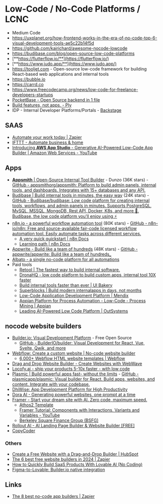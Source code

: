 # Low-Code / No-Code Platforms / LCNC

- Medium Code
- https://uxplanet.org/how-frontend-works-in-the-era-of-no-code-top-6-visual-development-tools-ae5c22b14f5d
- https://github.com/kairichard/awesome-nocode-lowcode
- https://budibase.com/blog/open-source-low-code-platforms
- [**https://flutterflow.io/**](https://flutterflow.io/)
- [**https://www.judo.app/**](https://www.judo.app/)
- https://tooljet.com - Open-source low-code framework for building React-based web applications and internal tools
- https://bubble.io
- https://carrd.co
- https://www.freecodecamp.org/news/low-code-for-freelance-developers-startups
- [PocketBase - Open Source backend in 1 file](https://pocketbase.io/)
- [Build features, not apps. - Ply](https://ply.io/)
- IDP - Internal Developer Platforms/Portals - [Backstage](devops/others/backstage.md)

## SAAS

- [Automate your work today | Zapier](https://zapier.com/)
- [IFTTT - Automate business & home](https://ifttt.com/)
- [Introducing **AWS App Studio** - Generative AI-Powered Low-Code App Builder | Amazon Web Services - YouTube](https://www.youtube.com/watch?v=tCT5hnxehuA)

## Apps

- [**Appsmith** | Open-Source Internal Tool Builder](https://www.appsmith.com/) - Dunzo (36K stars) - [GitHub - appsmithorg/appsmith: Platform to build admin panels, internal tools, and dashboards. Integrates with 15+ databases and any API.](https://github.com/appsmithorg/appsmith)
- [Budibase | Build internal tools in minutes, the easy way](https://budibase.com/) (24K stars) - [GitHub - Budibase/budibase: Low code platform for creating internal tools, workflows, and admin panels in minutes. Supports PostgreSQL, MySQL, MSSQL, MongoDB, Rest API, Docker, K8s, and more 🚀. Budibase, the low code platform you'll enjoy using ⚡](https://github.com/Budibase/budibase)
- [n8n.io - a powerful workflow automation tool](https://n8n.io/) (80K stars) - [GitHub - n8n-io/n8n: Free and source-available fair-code licensed workflow automation tool. Easily automate tasks across different services.](https://github.com/n8n-io/n8n)
	- [A very quick quickstart \| n8n Docs](https://docs.n8n.io/try-it-out/quickstart/)
	- [Learning path \| n8n Docs](https://docs.n8n.io/learning-path/)
- [Appwrite - Build like a team of hundreds](https://appwrite.io/) (48K stars) - [GitHub - appwrite/appwrite: Build like a team of hundreds\_](https://github.com/appwrite/appwrite)
- [Albato - a single no-code platform for all automations](https://albato.com/)
- Paid tools
    - [Retool | The fastest way to build internal software.](https://retool.com)
    - [DronaHQ - low code platform to build custom apps, internal tool 10X faster](https://www.dronahq.com/)
    - [Build internal tools faster than ever | UI Bakery](https://uibakery.io/)
    - [Superblocks | Build modern internalapps in days, not months](https://www.superblocks.com/)
    - [Low-Code Application Development Platform | Mendix](https://www.mendix.com/)
    - [Appian Platform for Process Automation - Low-Code - Process Mining | Appian](https://appian.com/)
    - [Leading AI-Powered Low Code Platform | OutSystems](https://www.outsystems.com/)

## nocode website builders

- [Builder.io: Visual Development Platform](https://www.builder.io/) - Free Open Source
	- [GitHub - BuilderIO/builder: Visual Development for React, Vue, Svelte, Qwik, and more](https://github.com/builderio/builder)
- [Webflow: Create a custom website | No-code website builder](https://webflow.com/)
	- [6,000+ Webflow HTML website templates | Webflow](https://webflow.com/templates)
- [Drag and Drop Website Builder - Create Websites with WebWave](https://webwave.me/)
- [Locofy.ai - ship your products 5-10x faster - with low code](https://www.locofy.ai/)
- [Plasmic | Build powerful apps fast- without the limits](https://www.plasmic.app/) - [GitHub - plasmicapp/plasmic: Visual builder for React. Build apps, websites, and content. Integrate with your codebase.](https://github.com/plasmicapp/plasmic)
- [DhiWise: App Development Platform for High Productivity](https://www.dhiwise.com/)
- [Dora AI - Generating powerful websites, one prompt at a time](https://www.dora.run/ai)
- [Framer - Start your dream site with AI. Zero code, maximum speed.](https://www.framer.com/)
	- [Athos2 Template](https://athos2.framer.website/)
	- [Framer Tutorial: Components with Interactions, Variants and Variables - YouTube](https://www.youtube.com/watch?v=2jJkUuWhv70&ab_channel=Framer)
	- [Berkeley Square Finance Group (BSFG)](https://bsfg.finance/)
- [Rollout AI - AI Landing Page Builder & Website Builder \[FREE\]](https://rollout.site/)
- [CopyCoder](https://copycoder.ai/)

### Others

- [Create a Free Website with a Drag-and-Drop Builder | HubSpot](https://www.hubspot.com/products/cms/drag-and-drop-website-builder)
- [The 6 best free website builders in 2024 | Zapier](https://zapier.com/blog/best-website-builders/)
- [How to Quickly Build SaaS Products With Lovable AI (No Coding)](https://www.productcompass.pm/p/how-to-create-saas-apps-with-lovable-ai)
- [Figma-to-Lovable: Builder.io native integration](https://lovable.dev/blog/2025-01-22-figma-to-lovable-builder-io-native-integration)

## Links

- [The 8 best no-code app builders | Zapier](https://zapier.com/blog/best-no-code-app-builder/)

